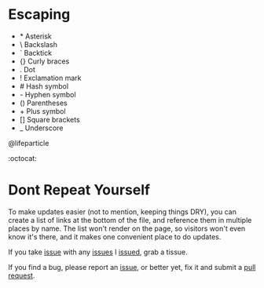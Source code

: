 # Escaping

- \*   Asterisk
- \\   Backslash
- \`   Backtick
- \{}  Curly braces
- \.   Dot
- \!   Exclamation mark
- \#   Hash symbol
- \-   Hyphen symbol
- \()  Parentheses
- \+   Plus symbol
- \[]  Square brackets
- \_   Underscore

@lifeparticle

:octocat:

# Dont Repeat Yourself
To make updates easier (not to mention, keeping things DRY), you can create a list of links at the bottom of the file, and reference them in multiple places by name. The list won't render on the page, so visitors won't even know it's there, and it makes one convenient place to do updates.

If you take [issue][issues] with any [issues][issues]
I [issued][issues], grab a tissue.

If you find a bug, please report an [issue][issues], or better yet,
fix it and submit a [pull request][pulls].

  [issues]:    https://github.com/biproberkay/MarkdownNotes/issues
  [pulls]:     https://github.com/biproberkay/MarkdownNotes/pulls
  
